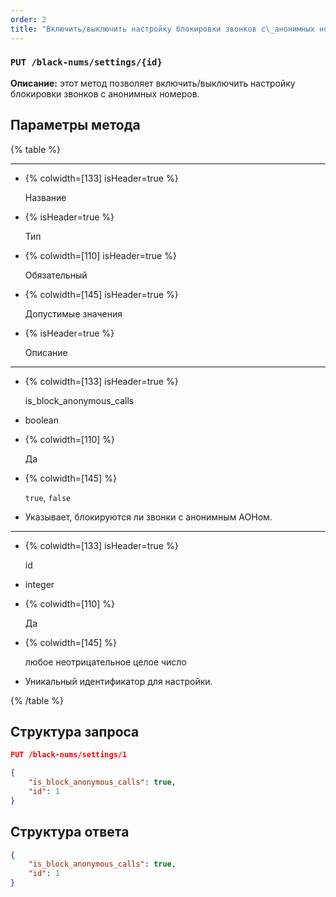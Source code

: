 ```yaml
---
order: 2
title: "Включить/выключить настройку блокировки звонков с\_анонимных номеров"
---
```


### `PUT /black-nums/settings/{id}`

**Описание:** этот метод позволяет включить/выключить настройку блокировки звонков с анонимных номеров.

## Параметры метода

{% table %}

---

*  {% colwidth=[133] isHeader=true %}

   Название

*  {% isHeader=true %}

   Тип

*  {% colwidth=[110] isHeader=true %}

   Обязательный

*  {% colwidth=[145] isHeader=true %}

   Допустимые значения

*  {% isHeader=true %}

   Описание

---

*  {% colwidth=[133] isHeader=true %}

   is_block_anonymous_calls

*  boolean

*  {% colwidth=[110] %}

   Да

*  {% colwidth=[145] %}

   `true`, `false`

*  Указывает, блокируются ли звонки с анонимным АОНом.

---

*  {% colwidth=[133] isHeader=true %}

   id

*  integer

*  {% colwidth=[110] %}

   Да

*  {% colwidth=[145] %}

   любое неотрицательное целое число

*  Уникальный идентификатор для настройки.

{% /table %}

## **Структура запроса**

```json
PUT /black-nums/settings/1

{
    "is_block_anonymous_calls": true, 
    "id": 1
}
```

## **Структура ответа**

```json
{
    "is_block_anonymous_calls": true,
    "id": 1
}
```

### 